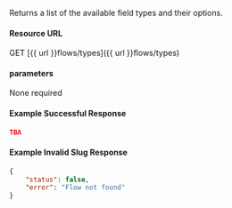 <!--
@title Get all field types
@author Moltin Ltd
@description Get a list of the available field types
@order 15.1.1

@sidebar 1
@family Flow/Field Type
@rate No
@auth Yes
@format JSON
@http GET
@version beta
-->
Returns a list of the available field types and their options.

#### Resource URL
GET [{{ url }}flows/types]({{ url }}flows/types)


#### parameters
None required

<!--code-->
#### Example Successful Response
``` json
TBA
```

#### Example Invalid Slug Response
``` json
{
    "status": false,
    "error": "Flow not found"
}
```
<!--/code-->